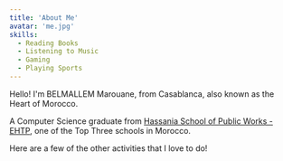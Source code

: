 ```yaml
---
title: 'About Me'
avatar: 'me.jpg'
skills:
  - Reading Books
  - Listening to Music
  - Gaming
  - Playing Sports
---
```


Hello! I'm BELMALLEM Marouane, from Casablanca, also known as the Heart of Morocco.

A Computer Science graduate from [Hassania School of Public Works - EHTP](http://www.ehtp.ac.ma/), one of the Top Three schools in Morocco.

Here are a few of the other activities that I love to do!

